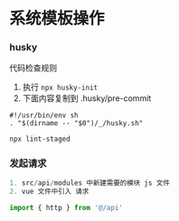 # 系统模板操作

### husky

代码检查规则

1. 执行 `npx husky-init`
2. 下面内容复制到 .husky/pre-commit

```
#!/usr/bin/env sh
. "$(dirname -- "$0")/_/husky.sh"

npx lint-staged
```

### 发起请求

```js
1. src/api/modules 中新建需要的模块 js 文件
2. vue 文件中引入 请求

import { http } from '@/api'
```
